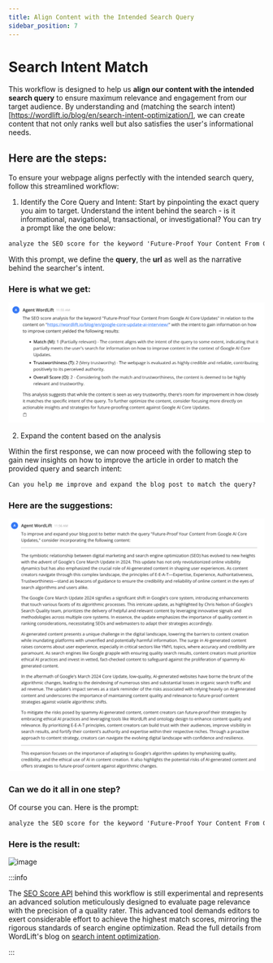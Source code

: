 ```yaml
---
title: Align Content with the Intended Search Query
sidebar_position: 7
---
```


# Search Intent Match

This workflow is designed to help us **align our content with the intended search query** to ensure maximum relevance and engagement from our target audience. By understanding and (matching the search intent)[https://wordlift.io/blog/en/search-intent-optimization/], we can create content that not only ranks well but also satisfies the user's informational needs.


## Here are the steps:

To ensure your webpage aligns perfectly with the intended search query, follow this streamlined workflow:

1. Identify the Core Query and Intent: Start by pinpointing the exact query you aim to target. Understand the intent behind the search - is it informational, navigational, transactional, or investigational? You can try a prompt like the one below:

```md
analyze the SEO score for the keyword 'Future-Proof Your Content From Google Core Updates' in relation to the content on 'https://wordlift.io/blog/en/google-core-update-ai-interview/' the intent is to gain information on how to improve existing content.
```

With this prompt, we define the **query**, the **url** as well as the narrative behind the searcher's intent.

### Here is what we get:

![image](../images/agent-wordlift-query-match.png)

2. Expand the content based on the analysis

Within the first response, we can now proceed with the following step to gain new insights on how to improve the article in order to match the provided query and search intent:

```md
Can you help me improve and expand the blog post to match the query?
```

### Here are the suggestions:

![image](../images/agent-wordlift-query-match-expansion.png)

### Can we do it all in one step?

Of course you can. Here is the prompt:

```md
analyze the SEO score for the keyword 'Future-Proof Your Content From Google AI Core Updates' in relation to the content on 'https://wordlift.io/blog/en/google-core-update-ai-interview/' the intent is to gain information on how to improve content. After that help me improve and expand the blog post accordingly.
```

### Here is the result:

![image](../images/agent-wordlift-query-match-expansion-one-shot.gif)

:::info

The [SEO Score API](https://docs.wordlift.io/api/seo-score/create-seo-score/) behind this workflow is still experimental and represents an advanced solution meticulously designed to evaluate page relevance with the precision of a quality rater. This advanced tool demands editors to exert considerable effort to achieve the highest match scores, mirroring the rigorous standards of search engine optimization. Read the full details from WordLift's blog on [search intent optimization](https://wordlift.io/blog/en/search-intent-optimization/).

:::